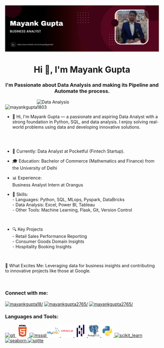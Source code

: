 ![MasterHead](https://github.com/Mayankgupta1803/Mayankgupta1803/blob/main/Black%20and%20Red%20Gradient%20Professional%20LinkedIn%20Banner.png)
<h1 align="center">Hi 👋, I'm Mayank Gupta</h1>
<h3 align="center">I'm Passionate about Data Analysis and making its Pipeline and Automate the process.</h3>
<img align="right" alt="Data Analysis" width="400" src="https://i0.wp.com/marketreserach167078276.files.wordpress.com/2022/04/mar.gif?ssl=1?ssl=1?ssl=1?">
<p align="left"> <img src="https://komarev.com/ghpvc/?username=mayankgupta1803&label=Profile%20views&color=0e75b6&style=flat" alt="mayankgupta1803" /> </p>


- <p>👋 Hi, I'm Mayank Gupta — a passionate and aspiring Data Analyst with a strong foundation in Python, SQL, and data analysis. I enjoy solving real-world problems using data and developing innovative solutions.</p><br><br>

- <p>💼 Currently: Data Analyst at Pocketful (Fintech Startup). </p>
- <p>🎓 Education: Bachelor of Commerce (Mathematics and Finance) from the University of Delhi </p>
- <p>📊 Experience:<br>
               Business Analyst Intern at Orangus<br></p>

- <p>🔧 Skills:<br>
             -  Languages: Python, SQL, MLops, Pyspark, DataBricks <br>
             -  Data Analysis: Excel, Power BI, Tableau<br>
             -  Other Tools: Machine Learning, Flask, Git, Version Control</p><br>

- <p>🔍 Key Projects<br>
             -  Retail Sales Performance Reporting<br>
             -  Consumer Goods Domain Insights<br>
             -  Hospitality Booking Insights</p><br>

<p>🚀 What Excites Me: Leveraging data for business insights and contributing to innovative projects like those at Google.</p><br>

<h3 align="left">Connect with me:</h3>
<p align="left">
<a href="https://linkedin.com/in/mayankgupta18/" target="blank"><img align="center" src="https://raw.githubusercontent.com/rahuldkjain/github-profile-readme-generator/master/src/images/icons/Social/linked-in-alt.svg" alt="mayankgupta18/" height="30" width="40" /></a>
<a href="https://instagram.com/mayankgupta2765/" target="blank"><img align="center" src="https://raw.githubusercontent.com/rahuldkjain/github-profile-readme-generator/master/src/images/icons/Social/instagram.svg" alt="mayankgupta2765/" height="30" width="40" /></a>
<a href="https://www.hackerrank.com/mayankgupta2765/" target="blank"><img align="center" src="https://raw.githubusercontent.com/rahuldkjain/github-profile-readme-generator/master/src/images/icons/Social/hackerrank.svg" alt="mayankgupta2765/" height="30" width="40" /></a>
</p>

<h3 align="left">Languages and Tools:</h3>
<p align="left"> <a href="https://git-scm.com/" target="_blank" rel="noreferrer"> <img src="https://www.vectorlogo.zone/logos/git-scm/git-scm-icon.svg" alt="git" width="40" height="40"/> </a> <a href="https://www.w3.org/html/" target="_blank" rel="noreferrer"> <img src="https://raw.githubusercontent.com/devicons/devicon/master/icons/html5/html5-original-wordmark.svg" alt="html5" width="40" height="40"/> </a> <a href="https://www.microsoft.com/en-us/sql-server" target="_blank" rel="noreferrer"> <img src="https://www.svgrepo.com/show/303229/microsoft-sql-server-logo.svg" alt="mssql" width="40" height="40"/> </a> <a href="https://www.mysql.com/" target="_blank" rel="noreferrer"> <img src="https://raw.githubusercontent.com/devicons/devicon/master/icons/mysql/mysql-original-wordmark.svg" alt="mysql" width="40" height="40"/> </a> <a href="https://www.oracle.com/" target="_blank" rel="noreferrer"> <img src="https://raw.githubusercontent.com/devicons/devicon/master/icons/oracle/oracle-original.svg" alt="oracle" width="40" height="40"/> </a> <a href="https://pandas.pydata.org/" target="_blank" rel="noreferrer"> <img src="https://raw.githubusercontent.com/devicons/devicon/2ae2a900d2f041da66e950e4d48052658d850630/icons/pandas/pandas-original.svg" alt="pandas" width="40" height="40"/> </a> <a href="https://www.postgresql.org" target="_blank" rel="noreferrer"> <img src="https://raw.githubusercontent.com/devicons/devicon/master/icons/postgresql/postgresql-original-wordmark.svg" alt="postgresql" width="40" height="40"/> </a> <a href="https://www.python.org" target="_blank" rel="noreferrer"> <img src="https://raw.githubusercontent.com/devicons/devicon/master/icons/python/python-original.svg" alt="python" width="40" height="40"/> </a> <a href="https://scikit-learn.org/" target="_blank" rel="noreferrer"> <img src="https://upload.wikimedia.org/wikipedia/commons/0/05/Scikit_learn_logo_small.svg" alt="scikit_learn" width="40" height="40"/> </a> <a href="https://seaborn.pydata.org/" target="_blank" rel="noreferrer"> <img src="https://seaborn.pydata.org/_images/logo-mark-lightbg.svg" alt="seaborn" width="40" height="40"/> </a> <a href="https://www.sqlite.org/" target="_blank" rel="noreferrer"> <img src="https://www.vectorlogo.zone/logos/sqlite/sqlite-icon.svg" alt="sqlite" width="40" height="40"/> </a> </p>
